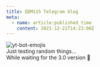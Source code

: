 ```yaml
---
title: EDM115 Telegram blog
meta:
  - name: article:published_time
    content: 2021-12-21T14:23:00Z
---
```


![yt-bot-emojis](/img/blog/2021/12-21-yt-bot-emojis.webp)  
Just testing random things…  
While waiting for the 3.0 version :see_no_evil:
